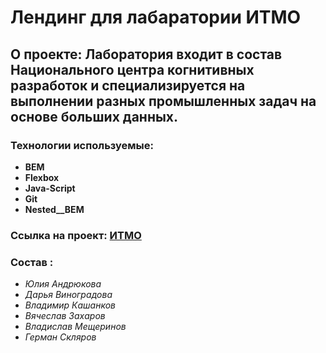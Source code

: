 # Лендинг для лабаратории ИТМО

## О проекте: Лаборатория входит в состав Национального центра когнитивных разработок и специализируется на выполнении разных промышленных задач на основе больших данных.

### Технологии используемые:

* **BEM**
* **Flexbox**
* **Java-Script**
* **Git**
* **Nested__BEM**


### Ссылка на проект: [ИТМО](https://b9l4ecjlab.github.io/itmo/ "Вход на ИТМО")


### Состав :

 * *Юлия Андрюкова*
 * *Дарья Виноградова*
 * *Владимир Кашанков*
 * *Вячеслав Захаров*
 * *Владислав Мещеринов*
 * *Герман Скляров*

